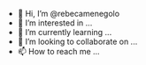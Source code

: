 - 👋 Hi, I’m @rebecamenegolo
- 👀 I’m interested in ...
- 🌱 I’m currently learning ...
- 💞️ I’m looking to collaborate on ...
- 📫 How to reach me ...

<!---
rebecamenegolo/rebecamenegolo is a ✨ special ✨ repository because its `README.md` (this file) appears on your GitHub profile.
You can click the Preview link to take a look at your changes.
--->
